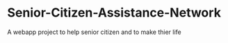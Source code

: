 # Senior-Citizen-Assistance-Network
A webapp project to help senior citizen and to make thier life 
